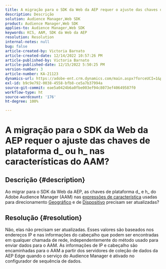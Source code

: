 ```yaml
---
title: A migração para o SDK da Web da AEP requer o ajuste das chaves de plataforma d_ ou h_ nas características do AAM?
description: Descrição
solution: Audience Manager,Web SDK
product: Audience Manager,Web SDK
applies-to: Audience Manager,Web SDK
keywords: KCS, AAM, SDK da Web da AEP
resolution: Resolution
internal-notes: null
bug: false
article-created-by: Victoria Barnato
article-created-date: 12/14/2022 10:57:26 PM
article-published-by: Victoria Barnato
article-published-date: 12/15/2022 5:50:25 PM
version-number: 3
article-number: KA-21123
dynamics-url: https://adobe-ent.crm.dynamics.com/main.aspx?forceUCI=1&pagetype=entityrecord&etn=knowledgearticle&id=4be71faa-027c-ed11-81ac-6045bd006149
exl-id: b9c9e792-0038-4558-bfb8-ce5a7b37994a
source-git-commit: eae5a0424b6a0fbe003ef94c8073ef40649587f0
workflow-type: ht
source-wordcount: '176'
ht-degree: 100%

---
```


# A migração para o SDK da Web da AEP requer o ajuste das chaves de plataforma d_ ou h_ nas características do AAM?

## Descrição {#description}


Ao migrar para o SDK da Web da AEP, as chaves de plataforma d_ e h_ do Adobe Audience Manager (AAM) nas [expressões de característica](https://experienceleague.adobe.com/docs/audience-manager/user-guide/features/traits/trait-variable-prefixes.html?lang=pt-BR%29%20used%20for%20Geo%20%28https://experienceleague.adobe.com/docs/audience-manager/user-guide/features/traits/trait-geotarget-keys.html?lang=pt-BR) usadas para direcionamento [Geográfico](https://experienceleague.adobe.com/docs/audience-manager/user-guide/features/traits/trait-geotarget-keys.html?lang=pt-BR) e de [Dispositivo](https://experienceleague.adobe.com/docs/audience-manager/user-guide/features/traits/trait-device-targeting.html?lang=pt-BR) precisam ser atualizadas?


## Resolução {#resolution}


Não, elas não precisam ser atualizadas. Esses valores são baseados nos endereços IP e nas informações do cabeçalho que podem ser encontradas em qualquer chamada de rede, independentemente do método usado para enviar dados para o AAM. As informações de IP e cabeçalho são encaminhadas para o AAM a partir dos servidores de coleção de dados da AEP Edge quando o serviço do Audience Manager é ativado no configurador de sequência de dados.

